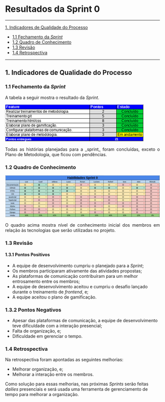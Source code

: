 # Resultados da Sprint 0  
------

[1. Indicadores de Qualidade do Processo](#1-indicadores-de-qualidade-do-processo)

* [1.1 Fechamento da _Sprint_](#11-fechamento-da-sprint)
* [1.2 Quadro de Conhecimento](#12-quadro-de-conhecimento)
* [1.3 Revisão](#13-revisao)
* [1.4 Retrospectiva](#14-retrospectiva)

------

## 1. Indicadores de Qualidade do Processo

### 1.1 Fechamento da _Sprint_

A tabela a seguir mostra o resultado da _Sprint_.

![](images/results_sprint0.png)

<p align="justify"> Todas as histórias planejadas para a _sprint_ foram concluídas, exceto o Plano de Metodologia, que ficou com pendências.</p>

### 1.2 Quadro de Conhecimento

![](images/knowledge_framework_sprint0.png)

<p align="justify">O quadro acima mostra nível de conhecimento inicial dos membros em relação às tecnologias que serão utilizadas no projeto.</p>

### 1.3 Revisão

#### 1.3.1 Pontos Positivos
* A equipe de desenvolvimento cumpriu o planejado para a _Sprint_;
* Os membros participaram ativamente das atividades propostas;
* As plataformas de comunicação contribuíram para um melhor entrosamento entre os membros;
* A equipe de desenvolvimento aceitou e cumpriu o desafio lançado durante o treinamento de _frontend_, e;
* A equipe aceitou o plano de gamificação.

### 1.3.2 Pontos Negativos
* Apesar das plataformas de comunicação, a equipe de desenvolvimento teve dificuldade com a interação presencial;
* Falta de organização, e;
* Dificuldade em gerenciar o tempo.

### 1.4 Retrospectiva
Na retrospectiva foram apontadas as seguintes melhorias:
* Melhorar organização, e;
* Melhorar a interação entre os membros.

Como solução para essas melhorias, nas próximas _Sprints_ serão feitas _dailies_ presenciais e será usada uma ferramenta de gerenciamento de tempo para melhorar a organização.
